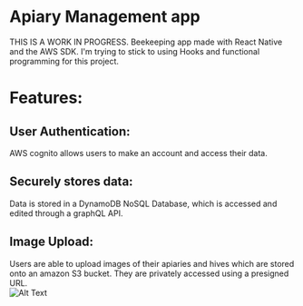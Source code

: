 # Apiary Management app
THIS IS A WORK IN PROGRESS. 
Beekeeping app made with React Native and the AWS SDK. 
I'm trying to stick to using Hooks and functional programming for this project. 

# Features:
## User Authentication: 
AWS cognito allows users to make an account and access their data. 

## Securely stores data: 
Data is stored in a DynamoDB NoSQL Database, which is accessed and edited through a graphQL API. 

## Image Upload: 
Users are able to upload images of their apiaries and hives which are stored onto an amazon S3 bucket. 
They are privately accessed using a presigned URL.  
![Alt Text](https://github.com/OmrM/Apiary-Management-App/tree/main/Demo-Images/ExpoImagePicker.png)
